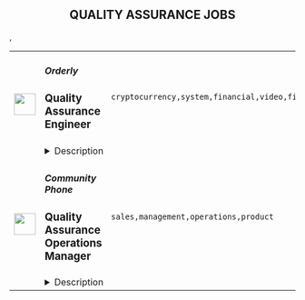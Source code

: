 <div align="center"><h2>QUALITY ASSURANCE JOBS</h2></div><table><tr>
                <td width="100" height="100" rowspan="2">
                    <img src="https://remoteok.com/assets/img/jobs/4a8e0f2e19776931a1adb454840195991668669331.peg" width="38px" height="auto">
                </td>
                <td width="300">
                    <h5>Orderly</h5>
                    <h3>Quality Assurance Engineer</h3>
                </td>
                <td width="300">
                    <code>cryptocurrency,system,financial,video,finance,java,management,engineer,linux</code>
                </td>
                <td width="200">
                <text>1 days ago</text>
                </td>
                <td width="100" rowspan="2">
                <a href="https://remoteOK.com/remote-jobs/remote-quality-assurance-engineer-orderly-150164" align="right" target="_blank">Apply</a>
                </td>
            </tr>
            <tr>
                <td colspan="3">
                <details><summary>Description</summary>
                <h2 style="text-align:center;"><strong>Work with the best</strong></h2>
<p>Orderly Network is a permissionless, decentralized exchange protocol and modular ecosystem built on top of NEAR. It uses an on-chain orderbook to provide a platform complete with a risk engine, matching engine, and shared asset pools for Dapps to build on top of. Dapps built on the Orderly Network will allow for financial instruments such as; Spot Trading, Margin Trading, Perpetual Swaps and Lending & Borrowing.</p>
<p>Whilst a fully independent team operates at Orderly Network, we were incubated by NEAR and WOO Network - Industry heavyweights in their respective fields. Thanks to both the guidance and expertise Orderly Network will offer market-leading execution with low latency and minimal fees with a combination of orderbook efficiency alongside on-chain settlement. We will become the go-to network for ecosystem partners to come and build upon.</p>
<h2 style="text-align:center;"><strong>A Glimpse into Your Future at Orderly Network</strong></h2>
<ul>
<li>
<span style="text-decoration:underline;"><em>What will you be working on?</em></span>
<ul>
<li>Test, deploy, and operate automated high-frequency quantitative trading systems</li>
<li>Monitor risk exposure, pnl and system status of hundreds of trading processes</li>
<li>Adjust model configs and parameters based on market conditions</li>
<li>Suggest automation and improvements to the systems</li>
<li>Contribute to all aspects of the trading desk activities including: position and pnl reconciliation, risk management tasks, and post trade analysis</li>
<li>Generate feedback on trading system performance by examining system logs and market data for executions</li>
<li>Communicate relevant news, market events, and system behavior to team members</li>
</ul>
</li>
<li>
<span style="text-decoration:underline;"><em>What skills will you be using?</em></span>
<ul>
<li>Bachelor's degree in Engineering, Sciences, Math, Economics, Finance (or equivalent)</li>
<li>Strong work ethic and willingness to do what it takes to get the job done</li>
<li>Must be motivated, dependable, and responsible</li>
<li>Ability to use sound judgment under pressure</li>
<li>High attention to detail</li>
<li>Ability to understand and reason about complex trading systems</li>
<li>Basic SQL, JavaScript, Java programming and scripting knowledge in a Linux environment</li>
<li>Previous trading experience a plus</li>
</ul>
</li>
</ul>
<h2 style="text-align:center;"><strong>Interested in Learning More?</strong></h2>
<ul>
<li>Our hiring process begins by meeting with our People Team, who help facilitate the process of placing you in your new role. You can expect to share your experience and ideas in online video interviews with our hiring team, made up of management and potential new colleagues.</li>
<li>If you have experience in developing trading systems or financial-related products is a plus.</li>
<li>You can prepare for this interview by mentally organizing your strategies and opinions on topics such as Web3, cryptocurrency trading platforms, and your vision of how to succeed. </li>
<li>Share this! Donât be afraid of friends or co-workers stealing this job! If you are amazing and smart we will find a place for you. Check out our <a href="https://boards.greenhouse.io/orderlynetwork/jobs/5170520003" target="_blank" rel="noopener noreferrer nofollow">External Referral Incentives Program</a> as well. </li>
</ul><br/><br/>Please mention the word **GRANDEUR** and tag RNTQuMTk4LjE0OC44Mw== when applying to show you read the job post completely (#RNTQuMTk4LjE0OC44Mw==). This is a beta feature to avoid spam applicants. Companies can search these words to find applicants that read this and see they're human.
                </details>
                </td>
            </tr>,<tr>
                <td width="100" height="100" rowspan="2">
                    <img src="https://remotive.com/job/1405937/logo" width="38px" height="auto">
                </td>
                <td width="300">
                    <h5>Community Phone</h5>
                    <h3>Quality Assurance Operations Manager</h3>
                </td>
                <td width="300">
                    <code>sales,management,operations,product</code>
                </td>
                <td width="200">
                <text>27 days ago</text>
                </td>
                <td width="100" rowspan="2">
                <a href="https://remotive.com/remote-jobs/qa/quality-assurance-operations-manager-1405937" align="right" target="_blank">Apply</a>
                </td>
            </tr>
            <tr>
                <td colspan="3">
                <details><summary>Description</summary>
                <p style="line-height: calc(var(--lineHeightNormal) * 1em); padding: 0px; color: #373e4d; min-height: 1.5em;"><span style="font-weight: bolder;">Note:</span> This is a startup. We're growing 500%/year and our main challenge right now is ensuring that every sales call meets our high standards of excellence. We measure pitching and listening skills, rapport-building skills, accurate data entry into our CRM and billing systems, and more. We want to hire someone who has done this before, or has significant experience doing something similar. If you have never worked at a startup, this may not be a good fit. It's fast-paced, and we're building everything from scratch.</p>
<p style="line-height: calc(var(--lineHeightNormal) * 1em); padding: 0px; color: #373e4d; min-height: 1.5em;"> </p>
<p> </p>
<div class="h1" style="margin-top: var(--spacingSmall); line-height: calc(var(--lineHeightTitle) * 1em); padding: 0px; font-weight: var(--fontWeightMediumBold); color: #373e4d;"><span style="font-weight: bolder;">About You</span></div>
<p><span style="font-weight: bolder;"> </span></p>
<p style="line-height: calc(var(--lineHeightNormal) * 1em); margin-top: var(--spacingXsmall); padding: 0px; color: #373e4d; min-height: 1.5em;">You know sales and you know systems. You cannot stand for anything less than high-quality customer interactions. You know how to measure, and create systems that help you continually take yourself out of the process, and put those evolving pieces into the system. You are a builder at your core, and love a complex challenge with lots of moving pieces.</p>
<p> </p>
<div class="h1" style="margin-top: var(--spacingSmall); line-height: calc(var(--lineHeightTitle) * 1em); padding: 0px; font-weight: var(--fontWeightMediumBold); color: #373e4d;"><span style="font-weight: bolder;">What You’ll Do (Before You Build Your Team)</span></div>
<p><span style="font-weight: bolder;"> </span></p>
<p style="line-height: calc(var(--lineHeightNormal) * 1em); margin-top: var(--spacingXsmall); padding: 0px; color: #373e4d; min-height: 1.5em;"><span style="font-weight: bolder;">Monitor</span> inbound &amp; outbound calls &amp; chats, and evaluate agents' performance on quality of service; create reports using the (evolving) quality score for every rep, as well as highlighting potential areas for improvement</p>
<p style="line-height: calc(var(--lineHeightNormal) * 1em); margin-top: var(--spacingXsmall); padding: 0px; color: #373e4d; min-height: 1.5em;"><span style="font-weight: bolder;">Monitor</span> calls and chats, and own the associated CRM &amp; Billing System hygiene, and overall data quality related to sales</p>
<p style="line-height: calc(var(--lineHeightNormal) * 1em); margin-top: var(--spacingXsmall); padding: 0px; color: #373e4d; min-height: 1.5em;"><span style="font-weight: bolder;">Provide</span> actionable insight (to management, and reps) on what impacts sales and what impacts churn</p>
<p style="line-height: calc(var(--lineHeightNormal) * 1em); margin-top: var(--spacingXsmall); padding: 0px; color: #373e4d; min-height: 1.5em;"><span style="font-weight: bolder;">Conduct</span> at least one one-hour, live, 1-1, coaching &amp; shadowing sessions per week with each rep, to improve the performance of reps, and deliver feedback and training</p>
<p style="line-height: calc(var(--lineHeightNormal) * 1em); margin-top: var(--spacingXsmall); padding: 0px; color: #373e4d; min-height: 1.5em;"><span style="font-weight: bolder;">Train</span> new reps on the product, pricing, script, and systems</p>
<p style="line-height: calc(var(--lineHeightNormal) * 1em); margin-top: var(--spacingXsmall); padding: 0px; color: #373e4d; min-height: 1.5em;"><span style="font-weight: bolder;">Track</span> performance on a team and individual level</p>
<img src="https://remotive.com/job/track/1405937/blank.gif?source=public_api" alt=""/>
                </details>
                </td>
            </tr></table>